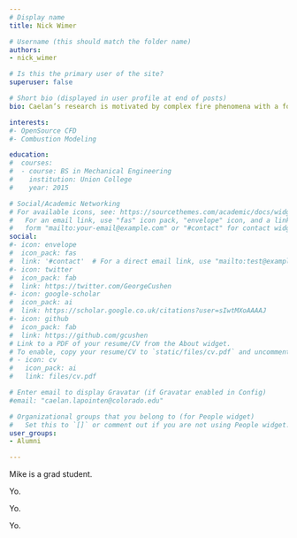 ```yaml
---
# Display name
title: Nick Wimer

# Username (this should match the folder name)
authors:
- nick_wimer

# Is this the primary user of the site?
superuser: false

# Short bio (displayed in user profile at end of posts)
bio: Caelan’s research is motivated by complex fire phenomena with a focus on industrial and environmental applications.

interests:
#- OpenSource CFD
#- Combustion Modeling

education:
#  courses:
#  - course: BS in Mechanical Engineering
#    institution: Union College
#    year: 2015

# Social/Academic Networking
# For available icons, see: https://sourcethemes.com/academic/docs/widgets/#icons
#   For an email link, use "fas" icon pack, "envelope" icon, and a link in the
#   form "mailto:your-email@example.com" or "#contact" for contact widget.
social:
#- icon: envelope
#  icon_pack: fas
#  link: '#contact'  # For a direct email link, use "mailto:test@example.org".
#- icon: twitter
#  icon_pack: fab
#  link: https://twitter.com/GeorgeCushen
#- icon: google-scholar
#  icon_pack: ai
#  link: https://scholar.google.co.uk/citations?user=sIwtMXoAAAAJ
#- icon: github
#  icon_pack: fab
#  link: https://github.com/gcushen
# Link to a PDF of your resume/CV from the About widget.
# To enable, copy your resume/CV to `static/files/cv.pdf` and uncomment the lines below.  
# - icon: cv
#   icon_pack: ai
#   link: files/cv.pdf

# Enter email to display Gravatar (if Gravatar enabled in Config)
#email: "caelan.lapointen@colorado.edu"

# Organizational groups that you belong to (for People widget)
#   Set this to `[]` or comment out if you are not using People widget.  
user_groups:
- Alumni

---
```


Mike is a grad student.

Yo.

Yo.

Yo.
